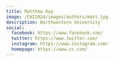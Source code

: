 ```yaml
---
title: Matthew Kay
image: /CHI2024/images/authors/matt.jpg
description: Northwestern University
social:
  facebook: https://www.facebook.com/
  twitter: https://www.twitter.com/
  instagram: https://www.instagram.com/
  homepage: https://www.cc.com/
---
```

